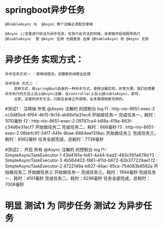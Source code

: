 # springboot异步任务
    @EnableAsync 与  @Async 两个注解必须配合使用
    
    @Async //这里进行标注为异步任务，在执行此方法的时候，会单独开启线程来执行
    @EnableAsync  使 @Async 生效 也就是说 去掉 @EnableAsync 则 @Async 无效 
# 异步任务 实现方式：

    异步任务方式一 ：使用线程池，创建新的线程去处理
    
    异步任务 方式二 ：
        这种方式，是springBoot自身的一种异步方式，使用注解实现，非常方便，我们在想要异步执行的方法上加上@Async注解，在controller上加上@EnableAsync，即可。
        注意，这里的异步方法，只能在自身之外调用，在本类调用是无效的。
#测试1： 注释掉 所有 @Async 注解的 的控制台 log 
    f1 : http-nio-8651-exec-2   cc5d85e4-6f94-4b15-9c14-ab66d1a31ec6
    开始做任务一
    完成任务一，耗时：1010毫秒
    f2 : http-nio-8651-exec-2   09787ca4-b88a-419a-863f-c34d6e31ecf7
    开始做任务二
    完成任务二，耗时：666毫秒
    f3 : http-nio-8651-exec-2   08bbfc91-34f7-44fe-9bae-6884eef318ec
    开始做任务三
    完成任务三，耗时：6062毫秒
    任务全部完成，总耗时：7739毫秒
    
#测试2： 开启 所有 @Async 注解的 的控制台 log 
    f1 : SimpleAsyncTaskExecutor-1   43d4191a-fe61-4a44-bad2-483c591a678d
    f3 : SimpleAsyncTaskExecutor-3   4b564402-f861-411d-b872-82b377229ae1
    f2 : SimpleAsyncTaskExecutor-2   4722149a-b927-44ac-95ce-754083b8582a
    开始做任务二
    开始做任务三
    开始做任务一
    完成任务三，耗时：1994毫秒
    完成任务一，耗时：4101毫秒
    完成任务二，耗时：6298毫秒
    任务全部完成，总耗时：7008毫秒
    
# 明显 测试1 为 同步任务   测试2 为异步任务



